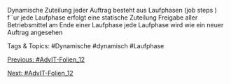Dynamische Zuteilung
jeder Auftrag besteht aus Laufphasen (job steps )
f¨ur jede Laufphase erfolgt eine statische Zuteilung
Freigabe aller Betriebsmittel am Ende einer Laufphase
jede Laufphase wird wie ein neuer Auftrag angesehen

   Tags & Topics:
   #Dynamische
   #dynamisch
   #Laufphase

[Previous: #AdvIT-Folien_12](AdvIT-Folien_12.md)

[Next: #AdvIT-Folien_12](AdvIT-Folien_12.md)